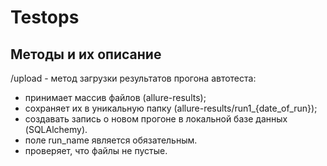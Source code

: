 # Testops




## Методы и их описание

/upload - метод загрузки результатов прогона автотеста:
- принимает массив файлов (allure-results);
- сохраняет их в уникальную папку (allure-results/run1_{date_of_run});
- создавать запись о новом прогоне в локальной базе данных (SQLAlchemy).
- поле run_name является обязательным.
- проверяет, что файлы не пустые.